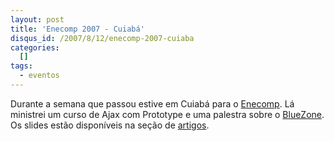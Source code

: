 ```yaml
--- 
layout: post
title: 'Enecomp 2007 - Cuiabá'
disqus_id: /2007/8/12/enecomp-2007-cuiaba
categories: 
  []
tags:
  - eventos
---
```



Durante a semana que passou estive em Cuiabá para o [Enecomp][enecomp]. Lá ministrei um curso de Ajax com Prototype e uma palestra sobre o [BlueZone][bluezone]. Os slides estão disponíveis na seção de [artigos][artigos].

[enecomp]: http://www.enec.org.br/enecomp2007
[bluezone]: http://www.bluezone.com.br
[artigos]: /artigos

